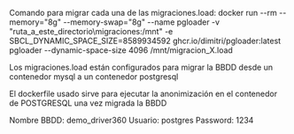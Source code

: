 Comando para migrar cada una de las migraciones.load:
docker run --rm --memory="8g" --memory-swap="8g" --name pgloader -v "ruta_a_este_directorio\migraciones:/mnt" -e SBCL_DYNAMIC_SPACE_SIZE=8589934592 ghcr.io/dimitri/pgloader:latest pgloader --dynamic-space-size 4096 /mnt/migracion_X.load

Los migraciones.load están configurados para migrar la BBDD desde un contenedor mysql a un contenedor postgresql

El dockerfile usado sirve para ejecutar la anonimización en el contenedor de POSTGRESQL una vez migrada la BBDD

Nombre BBDD: demo_driver360
Usuario: postgres
Password: 1234